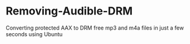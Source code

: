 # Removing-Audible-DRM
Converting protected AAX to DRM free mp3 and m4a files in just a few seconds using Ubuntu
